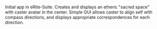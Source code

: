 Initial app in eRite-Suite. Creates and displays an etheric "sacred space" with caster avatar in the center. Simple GUI allows caster to align self with compass directions, and displays appropriate correspondences for each direction.

